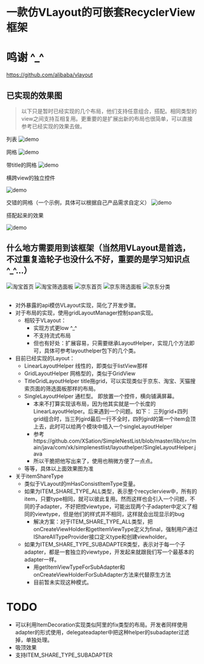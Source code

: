 # 一款仿VLayout的可嵌套RecyclerView框架

# 鸣谢 ^_^
https://github.com/alibaba/vlayout

## 已实现的效果图

> 以下只是暂时已经实现的几个布局，他们支持任意组合，搭配。相同类型的view之间支持互相复用。更重要的是扩展出新的布局也很简单，可以直接参考已经实现的效果去做。

列表
 ![demo](https://github.com/XSation/SimpleNestList/blob/master/image/list.jpeg)

网格
 ![demo](https://github.com/XSation/SimpleNestList/blob/master/image/grid.jpeg)

带title的网格
 ![demo](https://github.com/XSation/SimpleNestList/blob/master/image/titlegrid.jpeg)


横跨view的独立控件

 ![demo](https://github.com/XSation/SimpleNestList/blob/master/image/single.jpeg)

交错的网格（一个示例，具体可以根据自己产品需求自定义）
 ![demo](https://github.com/XSation/SimpleNestList/blob/master/image/crossgridlayout.jpeg)

搭配起来的效果

 ![demo](https://github.com/XSation/SimpleNestList/blob/master/image/demo.jpeg)


## 什么地方需要用到该框架（当然用VLayout是首选，不过重复造轮子也没什么不好，重要的是学习知识点 ^_^...）

![淘宝首页](https://github.com/XSation/SimpleNestList/blob/master/image/taobaohome.jpeg)
![淘宝筛选面板](https://github.com/XSation/SimpleNestList/blob/master/image/taobaofilter.jpeg)
![京东首页](https://github.com/XSation/SimpleNestList/blob/master/image/jdhome.jpeg)
![京东筛选面板](https://github.com/XSation/SimpleNestList/blob/master/image/jdfilter.jpeg)
![京东分类](https://github.com/XSation/SimpleNestList/blob/master/image/jdcategory.jpeg)

##
- 对外暴露的api模仿VLayout实现，简化了开发步骤。
- 对于布局的实现，使用gridLayoutManager控制span实现。
    - 相较于VLayout：
        - 实现方式更low ^_^
        - 不支持流式布局
        - 但也有好处：扩展容易，只需要继承LayoutHelper，实现几个方法即可，具体可参考layouthelper包下的几个类。
- 目前已经实现的Layout：
    - LinearLayoutHelper 线性的，即类似于listView那样
    - GridLayoutHelper 网格型的，类似于GridView
    - TitleGridLayoutHelper title拖grid，可以实现类似于京东、淘宝、天猫搜索页面的筛选面板那样的布局。
    - SingleLayoutHelper 通栏型。 即放置一个控件，横向铺满屏幕。
        - 本来不打算实现该布局，因为他其实就是一个长度的LinearLayoutHelper。后来遇到一个问题。如下：
        三列grid+四列grid组合时，当三列gird最后一行不全时，四列gird的第一个item会顶上去，此时可以给两个模块中插入一个singleLayoutHelper
        - 参考https://github.com/XSation/SimpleNestList/blob/master/lib/src/main/java/com/xk/simplenestlist/layouthelper/SingleLayoutHelper.java
        - 所以干脆把他写出来了，使用也稍微方便了一点点。
    - 等等，具体以上面效果图为准
- 关于itemShareType
    - 类似于VLayout的mHasConsistItemType变量。
    - 如果为ITEM_SHARE_TYPE_ALL类型，表示整个recyclerview中，所有的item，只要type相同，就可以彼此复用。然而这样也会引入一个问题，不同的子adapter，不好把控viewtype，可能出现两个子adapter中定义了相同的viewtype，但是他们的样式并不相同，这样就会出现显示的bug
        - 解决方案：对于ITEM_SHARE_TYPE_ALL类型，把onCreateViewHolder和getItemViewType定义为final，强制用户通过IShareAllTypeProvider接口定义type和创建viewholder。
    - 如果为ITEM_SHARE_TYPE_SUBADAPTER类型，表示对于每一个子adapter，都是一套独立的viewtype，开发起来就跟我们写一个最基本的adapter一样。
        - 用getItemViewTypeForSubAdapter和onCreateViewHolderForSubAdapter方法来代替原生方法
        - 目前暂未实现这种模式。

# TODO
- 可以利用ItemDecoration实现类似阿里的fix类型的布局。开发者同样使用adapter的形式使用，delegateadapter中把这种helper的subadapter过滤掉，单独处理。
- 吸顶效果
- 支持ITEM_SHARE_TYPE_SUBADAPTER